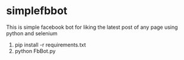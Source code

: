 # simplefbbot
This is simple facebook bot for liking the latest post of any page using python and selenium 

1. pip install -r requirements.txt
2. python FbBot.py

